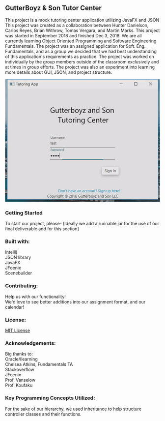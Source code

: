 ## GutterBoyz & Son Tutor Center
This project is a mock tutoring center application utilizing JavaFX and JSON
This project was created as a collaboration between Hunter Danielson, Carlos Reyes, Brian Withrow, Tomas Vergara, and Martin Marks.
This project was started in September 2018 and finished Dec 3, 2018. We are all currently learning Object Oriented Programming and Software Engineering Fundamentals.
The project was an assigned application for Soft. Eng. Fundamentals, and as a group we decided that we had best understanding of this application's requirements as practice.
The project was worked on individually by the group members outside of the classroom exclusively and at times in group efforts.
The project was also an experiment into learning more details about GUI, JSON, and project structure.

![](gutterboyztutoringcenter.gif)

### Getting Started
To start our project, please-
[Ideally we add a runnable jar for the use of our final deliverable and for this section]

### Built with:
Intellij  
JSON library  
JavaFX  
JFoenix  
Scenebuilder

### Contributing:
Help us with our functionality!  
We'd love to see better additions into our assignment format, and our calendar!

### License:
[MIT License](https://github.com/GutterboyzSon/TutoringCenter/blob/master/LICENSE)

### Acknowledgements:
Big thanks to:  
Oracle/Ilearning  
Chelsea Atkins, Fundamentals TA  
Stackoverflow  
JFoenix  
Prof. Vanselow  
Prof. Koufaku  

### Key Programming Concepts Utilized:
For the sake of our hierarchy, we used inheritance to help structure controller classes and their functions.  
